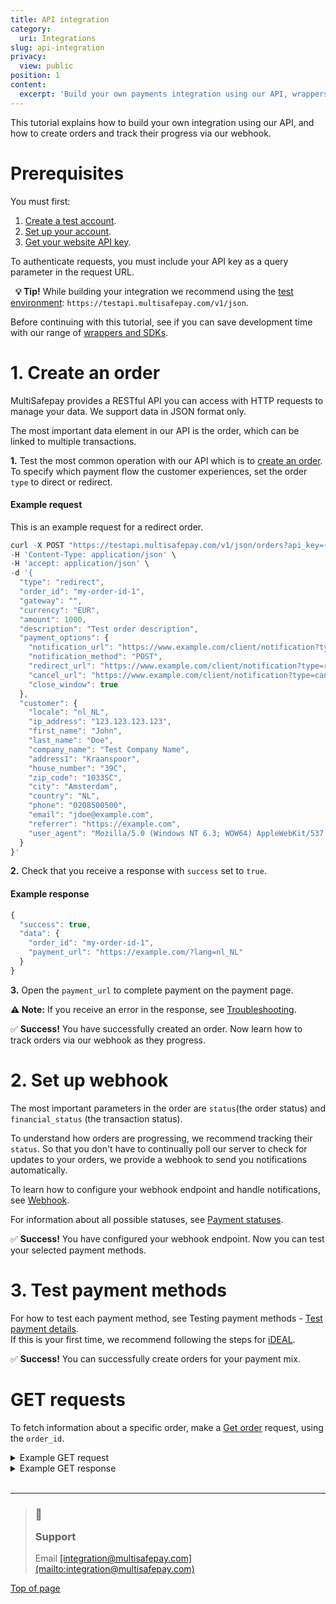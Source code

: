 ```yaml
---
title: API integration
category:
  uri: Integrations
slug: api-integration
privacy:
  view: public
position: 1
content:
  excerpt: 'Build your own payments integration using our API, wrappers, or SDKs.'
---
```


This tutorial explains how to build your own integration using our API, and how to create orders and track their progress via our webhook.

# Prerequisites 

You must first:

1. [Create a test account](/docs/getting-started-guide#1-create-a-free-test-account).
2. [Set up your account](/docs/getting-started-guide#2-set-up-your-account).
3. [Get your website API key](/docs/sites#site-id-api-key-and-security-code).

To authenticate requests, you must include your API key as a query parameter in the request URL.

  **💡 Tip!** While building your integration we recommend using the [test environment](/reference/environments/): `https://testapi.multisafepay.com/v1/json`.

Before continuing with this tutorial, see if you can save development time with our range of [wrappers and SDKs](/docs/wrappers-sdks/).

# 1. Create an order

MultiSafepay provides a RESTful API you can access with HTTP requests to manage your data. We support data in JSON format only.

The most important data element in our API is the <Glossary>order</Glossary>, which can be linked to multiple <Glossary>transactions</Glossary>.

**1.** Test the most common operation with our API which is to [create an order](/reference/createorder/). To specify which payment flow the customer experiences, set the order `type` to <Glossary>direct</Glossary> or <Glossary>redirect</Glossary>.

#### Example request

This is an example request for a <Glossary>redirect</Glossary> order.

```javascript
curl -X POST "https://testapi.multisafepay.com/v1/json/orders?api_key={your-test-api-key}" \
-H 'Content-Type: application/json' \
-H 'accept: application/json' \
-d '{
  "type": "redirect",
  "order_id": "my-order-id-1",
  "gateway": "",
  "currency": "EUR",
  "amount": 1000,
  "description": "Test order description",
  "payment_options": {
    "notification_url": "https://www.example.com/client/notification?type=notification",
    "notification_method": "POST",
    "redirect_url": "https://www.example.com/client/notification?type=redirect",
    "cancel_url": "https://www.example.com/client/notification?type=cancel",
    "close_window": true
  },
  "customer": {
    "locale": "nl_NL",
    "ip_address": "123.123.123.123",
    "first_name": "John",
    "last_name": "Doe",
    "company_name": "Test Company Name",
    "address1": "Kraanspoor",
    "house_number": "39C",
    "zip_code": "1033SC",
    "city": "Amsterdam",
    "country": "NL",
    "phone": "0208500500",
    "email": "jdoe@example.com",
    "referrer": "https://example.com",
    "user_agent": "Mozilla/5.0 (Windows NT 6.3; WOW64) AppleWebKit/537.36 (KHTML, like Gecko) Chrome/38.0.2125.111 Safari/537.36"
  }
}'
```

**2.** Check that you receive a response with `success` set to `true`.

#### Example response

```javascript
{
  "success": true,
  "data": {
    "order_id": "my-order-id-1",
    "payment_url": "https://example.com/?lang=nl_NL"
  }
}
```

**3.** Open the `payment_url` to complete payment on the payment page.

**⚠️ Note:** If you receive an error in the response, see [Troubleshooting](/docs/troubleshooting/).

✅ **Success!** You have successfully created an order. Now learn how to track orders via our webhook as they progress.

# 2. Set up webhook

The most important parameters in the <Glossary>order</Glossary> are `status`(the <Glossary>order status</Glossary>) and `financial_status` (the <Glossary>transaction status</Glossary>).

To understand how orders are progressing, we recommend tracking their `status`. So that you don't have to continually poll our server to check for updates to your orders, we provide a webhook to send you notifications automatically.

To learn how to configure your webhook endpoint and handle notifications, see [Webhook](/docs/webhook/).

For information about all possible statuses, see [Payment statuses](/docs/payment-statuses/).

✅ **Success!** You have configured your webhook endpoint. Now you can test your selected payment methods.

# 3. Test payment methods

For how to test each payment method, see Testing payment methods - [Test payment details](/docs/testing#test-payment-details).\
If this is your first time, we recommend following the steps for [iDEAL](/docs/testing#ideal).

✅ **Success!** You can successfully create orders for your payment mix.

# GET requests

To fetch information about a specific order, make a [Get order](/reference/getorder/) request, using the `order_id`.

<details id="example-get-request">
  <summary>Example GET request</summary>

  <br />

  ```javascript
  curl -X GET 'https://testapi.multisafepay.com/v1/json/orders/my-order-id-1?api_key={your-test-api-key}' \ 
  -H 'accept: application/json'
  ```
</details>

<details id="example-get-response">
  <summary>Example GET response</summary>

  <br />

  ```json
  {
    "success": true,
    "data": {
      "amount": 100,
      "amount_refunded": 0,
      "costs": [
        {
          "amount": 0.00,
          "description": "0.00 For iDEAL Transactions",
          "transaction_id": 1234567,
          "type": "SYSTEM"
        }
      ],
      "created": "2021-12-07T15:56:32",
      "currency": "EUR",
      "custom_info": {
        "custom_1": null,
        "custom_2": null,
        "custom_3": null
      },
      "customer": {
        "address1": "Kraanspoor",
        "address2": null,
        "city": "Amsterdam",
        "country": "NL",
        "country_name": null,
        "email": "jdoe@example.com",
        "first_name": "John",
        "house_number": "39C",
        "last_name": "Doe",
        "locale": "nl_NL",
        "phone1": "0208500500",
        "phone2": "",
        "state": null,
        "zip_code": "1033SC"
      },
      "description": "Test Order Description",
      "fastcheckout": "NO",
      "financial_status": "completed",
      "items": null,
      "modified": "2021-12-07T15:56:40",
      "order_id": "my-order-id-1",
      "payment_details": {
        "account_bic": "INGBNL2A",
        "account_holder_name": "Jan Jansen",
        "account_iban": "NL87ABNA0000000001",
        "account_id": 1,
        "external_transaction_id": "3749936454986553",
        "issuer_id": "0031",
        "recurring_flow": null,
        "recurring_id": "998107705729622024",
        "recurring_model": null,
        "type": "IDEAL"
      },
      "payment_methods": [
        {
          "account_bic": "INGBNL2A",
          "account_holder_name": "Jan Jansen",
          "account_iban": "NL87ABNA0000000001",
          "account_id": 1,
          "amount": 100,
          "currency": "EUR",
          "description": "Test Order Description",
          "external_transaction_id": "3749936454986553",
          "payment_description": "iDEAL",
          "status": "completed",
          "type": "IDEAL"
        }
      ],
      "reason": "",
      "reason_code": "",
      "related_transactions": null,
      "status": "completed",
      "transaction_id": 2345678,
      "var1": null,
      "var2": null,
      "var3": null
    }
  }
  ```
</details>

<br />

***

<blockquote className="callout callout_info">
  <h3 className="callout-heading false">
    <span className="callout-icon">💬</span>
    <p>Support</p>
  </h3>

  <p>Email <a href="mailto:integration@multisafepay.com">[integration@multisafepay.com](mailto:integration@multisafepay.com)</a></p>
</blockquote>

[Top of page](#)
